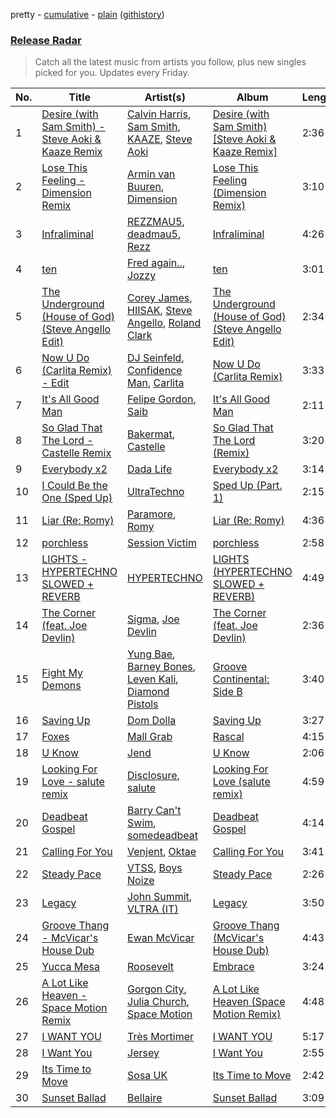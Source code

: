 pretty - [cumulative](/playlists/cumulative/Release%20Radar.md) - [plain](/playlists/plain/37i9dQZEVXbsudmxBFKW7G) ([githistory](https://github.githistory.xyz/vitokorn/spotify-playlist-archive/blob/master/playlists/plain/37i9dQZEVXbsudmxBFKW7G))

### [Release Radar](https://open.spotify.com/playlist/37i9dQZEVXbsudmxBFKW7G)

> Catch all the latest music from artists you follow, plus new singles picked for you. Updates every Friday.

| No. | Title | Artist(s) | Album | Length |
|---|---|---|---|---|
| 1 | [Desire (with Sam Smith) - Steve Aoki & Kaaze Remix](https://open.spotify.com/track/4nowjXKqNsUsOcYFHN0cWJ) | [Calvin Harris](https://open.spotify.com/artist/7CajNmpbOovFoOoasH2HaY), [Sam Smith](https://open.spotify.com/artist/2wY79sveU1sp5g7SokKOiI), [KAAZE](https://open.spotify.com/artist/6WGE3kO8ULME2ErBcOksSR), [Steve Aoki](https://open.spotify.com/artist/77AiFEVeAVj2ORpC85QVJs) | [Desire (with Sam Smith) [Steve Aoki & Kaaze Remix]](https://open.spotify.com/album/4Wk3k02orXfuNmmj3Ke9Cr) | 2:36 |
| 2 | [Lose This Feeling - Dimension Remix](https://open.spotify.com/track/5f69wzvle0b9ColR7wuvEK) | [Armin van Buuren](https://open.spotify.com/artist/0SfsnGyD8FpIN4U4WCkBZ5), [Dimension](https://open.spotify.com/artist/1QMgre3BHX161ZHtWMUu6S) | [Lose This Feeling (Dimension Remix)](https://open.spotify.com/album/2kHZ7gAabF2o10f7i4VdRq) | 3:10 |
| 3 | [Infraliminal](https://open.spotify.com/track/7syNqxCLAQZzQlkRyJIfDr) | [REZZMAU5](https://open.spotify.com/artist/7m5U1YbhADGvZc2mIhfe1j), [deadmau5](https://open.spotify.com/artist/2CIMQHirSU0MQqyYHq0eOx), [Rezz](https://open.spotify.com/artist/4aKdmOXdUKX07HVd3sGgzw) | [Infraliminal](https://open.spotify.com/album/3RoWzELirpqIEBueczpnNF) | 4:26 |
| 4 | [ten](https://open.spotify.com/track/5QOBT97OmYCZo1W5u7tRrB) | [Fred again..](https://open.spotify.com/artist/4oLeXFyACqeem2VImYeBFe), [Jozzy](https://open.spotify.com/artist/6Ja6zFB5d7XRihhfMo6KzY) | [ten](https://open.spotify.com/album/0GuEvq4vzB9QqUaU8lVL0F) | 3:01 |
| 5 | [The Underground (House of God) (Steve Angello Edit)](https://open.spotify.com/track/6eXcsUleXlA18Bj3V4G89w) | [Corey James](https://open.spotify.com/artist/0pICHdgyIVvu5jvDsFu9pD), [HIISAK](https://open.spotify.com/artist/45cP3p476ZtqaaATv4cScf), [Steve Angello](https://open.spotify.com/artist/4FqPRilb0Ja0TKG3RS3y4s), [Roland Clark](https://open.spotify.com/artist/4OGlp2UdUQGPJVbvJ82Cz5) | [The Underground (House of God) (Steve Angello Edit)](https://open.spotify.com/album/0lFRYuIoMtsKlzfXROqGCv) | 2:34 |
| 6 | [Now U Do (Carlita Remix) - Edit](https://open.spotify.com/track/4npDRstA1cZPDshgtC3mvv) | [DJ Seinfeld](https://open.spotify.com/artist/37YzpfBeFju8QRZ3g0Ha1Q), [Confidence Man](https://open.spotify.com/artist/0RwXnFrEoI8tltFvYpJgP6), [Carlita](https://open.spotify.com/artist/1GVbOnrND8b3eh2JZ4opw8) | [Now U Do (Carlita Remix)](https://open.spotify.com/album/7t88wDCAJBUW98FDo1imXi) | 3:33 |
| 7 | [It's All Good Man](https://open.spotify.com/track/0JTvUlDFNgbrHoouTyHVQx) | [Felipe Gordon](https://open.spotify.com/artist/7rQKvsWUOJgXmInx2JuaXj), [Saib](https://open.spotify.com/artist/6N4HlHINMvoTyAL0yhBUCk) | [It's All Good Man](https://open.spotify.com/album/7KqSFWWbQKiTM9xZDxsS2W) | 2:11 |
| 8 | [So Glad That The Lord - Castelle Remix](https://open.spotify.com/track/63JOLINOPIn8iq7bBwFyuG) | [Bakermat](https://open.spotify.com/artist/3MyFDtqB80WZvbtCZRsekM), [Castelle](https://open.spotify.com/artist/4EDL1aHoT46jRLUjubeVNM) | [So Glad That The Lord (Remix)](https://open.spotify.com/album/5zRku9MdsuRukk3VkyfZuy) | 3:20 |
| 9 | [Everybody x2](https://open.spotify.com/track/6cUUWBPCwRiy4Ib5iaZww8) | [Dada Life](https://open.spotify.com/artist/00sAT5YX8W3xNd1EuqyHw9) | [Everybody x2](https://open.spotify.com/album/0Bu2WhmfDcGF2K7GPy2Zv7) | 3:14 |
| 10 | [I Could Be the One (Sped Up)](https://open.spotify.com/track/2lX6paG5o5QEJO6UcbmXU9) | [UltraTechno](https://open.spotify.com/artist/0ZKQGB49AwsmJwfbryeodZ) | [Sped Up (Part. 1)](https://open.spotify.com/album/5Irqdw9iveJ7RCd5aKjAzk) | 2:15 |
| 11 | [Liar (Re: Romy)](https://open.spotify.com/track/1eVFFWFOm7WI7TiMP4pywM) | [Paramore](https://open.spotify.com/artist/74XFHRwlV6OrjEM0A2NCMF), [Romy](https://open.spotify.com/artist/3X2DdnmoANw8Rg8luHyZQb) | [Liar (Re: Romy)](https://open.spotify.com/album/7uTCsDyz2I7gZXP5MEozuf) | 4:36 |
| 12 | [porchless](https://open.spotify.com/track/1qMcxHTTYMaMxZ8gbIAZQD) | [Session Victim](https://open.spotify.com/artist/4Hl6TEQAFgH0XrZq4f8okX) | [porchless](https://open.spotify.com/album/2iYFrs9Qg4A7KiWopSOJyO) | 2:58 |
| 13 | [LIGHTS - HYPERTECHNO SLOWED + REVERB](https://open.spotify.com/track/0QQoF4Nehs8pQ0HOq1ev9m) | [HYPERTECHNO](https://open.spotify.com/artist/4YYOTpMoikKdYWWuTWjbqo) | [LIGHTS (HYPERTECHNO SLOWED + REVERB)](https://open.spotify.com/album/2z2kXJZZIlpNeX2CLg6vyr) | 4:49 |
| 14 | [The Corner (feat. Joe Devlin)](https://open.spotify.com/track/4IXaBsfsyE1OIcM2zF8ns0) | [Sigma](https://open.spotify.com/artist/01pKrlgPJhm5dB4lneYAqS), [Joe Devlin](https://open.spotify.com/artist/6zvaBH9XesIrlYqkC4w6ze) | [The Corner (feat. Joe Devlin)](https://open.spotify.com/album/4qJHgg4eGbNiRyG3oVWK8z) | 2:36 |
| 15 | [Fight My Demons](https://open.spotify.com/track/6qmuDfuovbFjz6kMgiSokm) | [Yung Bae](https://open.spotify.com/artist/30FDJPN3RtwJZ20g5YGCRX), [Barney Bones](https://open.spotify.com/artist/7rzyYETlkvNEdxdtSUXXTV), [Leven Kali](https://open.spotify.com/artist/5YZ5AExR68U3ZblH6HcO6B), [Diamond Pistols](https://open.spotify.com/artist/1OzGBMZ8rp73R6DWx0IUr5) | [Groove Continental: Side B](https://open.spotify.com/album/6DJVP3L3EJcbOVYMHbAZyr) | 3:40 |
| 16 | [Saving Up](https://open.spotify.com/track/787Y2idwCU2Rk60Prv4wpr) | [Dom Dolla](https://open.spotify.com/artist/205i7E8fNVfojowcQSfK9m) | [Saving Up](https://open.spotify.com/album/3XTTqxcEOZgaTobJlRefvF) | 3:27 |
| 17 | [Foxes](https://open.spotify.com/track/5rGtpIBaTXQKcFVDlrAerI) | [Mall Grab](https://open.spotify.com/artist/7yF6JnFPDzgml2Ytkyl5D7) | [Rascal](https://open.spotify.com/album/0vVjA9jq1NQF76dtyy7S6y) | 4:15 |
| 18 | [U Know](https://open.spotify.com/track/7DTJuaLROsk68x9AMCt5ij) | [Jend](https://open.spotify.com/artist/56WlN4e9YbaEI8KdXaFgTN) | [U Know](https://open.spotify.com/album/4EJqcl9YpB8FdPnFv2dcaA) | 2:06 |
| 19 | [Looking For Love - salute remix](https://open.spotify.com/track/3pbaa7YbnJLNif8TOONI9t) | [Disclosure](https://open.spotify.com/artist/6nS5roXSAGhTGr34W6n7Et), [salute](https://open.spotify.com/artist/1np8xozf7ATJZDi9JX8Dx5) | [Looking For Love (salute remix)](https://open.spotify.com/album/550Hl0NNiWdFJcIqaMGWuT) | 4:59 |
| 20 | [Deadbeat Gospel](https://open.spotify.com/track/3pSkRsuZv57a1yCxJPiBiT) | [Barry Can't Swim](https://open.spotify.com/artist/0vTVU0KH0CVzijsoKGsTPl), [somedeadbeat](https://open.spotify.com/artist/3ZNGHjHAtesA1czp8QKYK6) | [Deadbeat Gospel](https://open.spotify.com/album/2idTKvVf3bPURpVdZ8k6ZH) | 4:14 |
| 21 | [Calling For You](https://open.spotify.com/track/5AvbixdcGe6TOwfte5lB3A) | [Venjent](https://open.spotify.com/artist/7xu08SujAqLp7BGinS96vd), [Oktae](https://open.spotify.com/artist/4PxFr57PZWOCVJ5HkJyaoD) | [Calling For You](https://open.spotify.com/album/5d0hLlk0kKwzBkiF0Ch4lV) | 3:41 |
| 22 | [Steady Pace](https://open.spotify.com/track/42Nbp4cNwh3VbncOXjnEkM) | [VTSS](https://open.spotify.com/artist/0zo109NM3S7CqHpvlXwqEN), [Boys Noize](https://open.spotify.com/artist/62k5LKMhymqlDNo2DWOvvv) | [Steady Pace](https://open.spotify.com/album/2naM3YdOoS51bK0mOTjP5R) | 2:26 |
| 23 | [Legacy](https://open.spotify.com/track/52jCFwQBAf04Bi8xrE8DJu) | [John Summit](https://open.spotify.com/artist/7kNqXtgeIwFtelmRjWv205), [VLTRA (IT)](https://open.spotify.com/artist/56YdPdQqOsfk7s2mS4lXNA) | [Legacy](https://open.spotify.com/album/1yC5yJEeMRUSeeQgkho7Ai) | 3:50 |
| 24 | [Groove Thang - McVicar's House Dub](https://open.spotify.com/track/0pKupxYdZkEQIFdgqbGnoO) | [Ewan McVicar](https://open.spotify.com/artist/4d2NUjh9ZrzG1ZZdhpSDKH) | [Groove Thang (McVicar's House Dub)](https://open.spotify.com/album/0HdV0GQbfQcSv67Ruq8LkD) | 4:43 |
| 25 | [Yucca Mesa](https://open.spotify.com/track/37UislQfjf5hU9qMz187W9) | [Roosevelt](https://open.spotify.com/artist/4AQrqVz6BYwy29iMxcGtx7) | [Embrace](https://open.spotify.com/album/1JiflktVuDJ5OQkX6QFQRs) | 3:24 |
| 26 | [A Lot Like Heaven - Space Motion Remix](https://open.spotify.com/track/2hT5X2DjHG7D6vmhTWBDsG) | [Gorgon City](https://open.spotify.com/artist/4VNQWV2y1E97Eqo2D5UTjx), [Julia Church](https://open.spotify.com/artist/4dHGNdVhBxCJUyMk9dR727), [Space Motion](https://open.spotify.com/artist/1k7iyyK6j5IJzF0cUMcaGY) | [A Lot Like Heaven (Space Motion Remix)](https://open.spotify.com/album/7rS4CkomP9uq8l9J2GTmc7) | 4:48 |
| 27 | [I WANT YOU](https://open.spotify.com/track/0Iw1FCQcAEWRM2DfVk3RIV) | [Très Mortimer](https://open.spotify.com/artist/3zGzbXr9Q8zS9xictKAnt7) | [I WANT YOU](https://open.spotify.com/album/12N20NysR1OxkJuZ1AoCYw) | 5:17 |
| 28 | [I Want You](https://open.spotify.com/track/4EJsOlrrfO2dA9Hy3rwNvn) | [Jersey](https://open.spotify.com/artist/7C4JBZtbD3cLEOufhgSHzQ) | [I Want You](https://open.spotify.com/album/7sOHb747Acn8nM3P56vdOn) | 2:55 |
| 29 | [Its Time to Move](https://open.spotify.com/track/5LZNaPmgnxH2YHwmU9G0GL) | [Sosa UK](https://open.spotify.com/artist/3JlN0MeWVJq0vjvsvWCRZ5) | [Its Time to Move](https://open.spotify.com/album/6G4C4RQkB3CbLOoaYSM6ya) | 2:42 |
| 30 | [Sunset Ballad](https://open.spotify.com/track/7krneDaWsDdXN2Qt5AHxMA) | [Bellaire](https://open.spotify.com/artist/6yeeXqk3RxV7l5DxmlXMnw) | [Sunset Ballad](https://open.spotify.com/album/6Wk5CDla9XNKvAJHdAGqJP) | 3:09 |